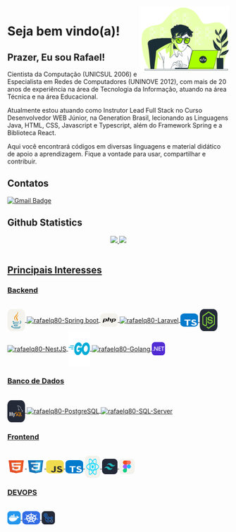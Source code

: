 <img align="right" width="40%" src="https://github.com/rafaelq80/rafaelq80/blob/main/dev.png?raw=true">

<h1>Seja bem vindo(a)!</h1>

<h2>Prazer, Eu sou Rafael! </h2>

Cientista da Computação (UNICSUL 2006) e Especialista em Redes de Computadores (UNINOVE 2012), com mais de 20 anos de experiência na área de Tecnologia da Informação, atuando na área Técnica e na área Educacional.

Atualmente estou atuando como Instrutor Lead Full Stack no Curso Desenvolvedor WEB Júnior, na Generation Brasil, lecionando as Linguagens Java, HTML, CSS, Javascript e Typescript, além do Framework Spring e a Biblioteca React. 

Aqui você encontrará códigos em diversas linguagens e material didático de apoio a aprendizagem. Fique a vontade para usar, compartilhar e contribuir.

<h2>Contatos</h2>

[![Gmail Badge](https://img.shields.io/badge/-Gmail-c14438?style=flat-square&logo=Gmail&logoColor=white&link=mailto:seu_email)](mailto:rafaelproinfo@gmail.com)

<h2>Github Statistics</h2>

<div align="center">
  <a href="https://github.com/rafaelq80">
  <img height="180em" src="https://github-readme-stats.vercel.app/api?username=rafaelq80&show_icons=true&theme=Dark&include_all_commits=true&count_private=true"/>
  <img height="180em" src="https://github-readme-stats.vercel.app/api/top-langs/?username=rafaelq80&layout=compact&langs_count=7&theme=Dark"/>
</div>

<br />

<h2>Principais Interesses</h2>

<h3>Backend</h3>

<div style="display: inline_block"><br>
    <img align="center" alt="rafaelq80-Java" height="50" width="40" src="https://raw.githubusercontent.com/tandpfun/skill-icons/59059d9d1a2c092696dc66e00931cc1181a4ce1f/icons/Java-Light.svg"/>
    <img align="center" alt="rafaelq80-Spring boot" height="30" width="40" src="https://img.icons8.com/color/48/000000/spring-logo.png"/>
    <img align="center" alt="rafaelq80-php" height="30" width="40" src="https://raw.githubusercontent.com/tandpfun/skill-icons/59059d9d1a2c092696dc66e00931cc1181a4ce1f/icons/PHP-Light.svg">
    <img align="center" alt="rafaelq80-Laravel" height="30" width="40" src="https://cdn.jsdelivr.net/gh/devicons/devicon@latest/icons/laravel/laravel-original.svg">
    <img align="center" alt="rafaelq80-TS" height="30" width="40" src="https://raw.githubusercontent.com/tandpfun/skill-icons/59059d9d1a2c092696dc66e00931cc1181a4ce1f/icons/TypeScript.svg">
    <img align="center" alt="rafaelq80-Node" height="50" width="40" src="https://raw.githubusercontent.com/tandpfun/skill-icons/59059d9d1a2c092696dc66e00931cc1181a4ce1f/icons/NodeJS-Dark.svg"/>
    <img align="center" alt="rafaelq80-NestJS" height="30" width="40" src="https://cdn.jsdelivr.net/gh/devicons/devicon@latest/icons/nestjs/nestjs-original.svg">
     <img align="center" alt="rafaelq80-Golang" height="80" width="50" src="https://raw.githubusercontent.com/devicons/devicon/1119b9f84c0290e0f0b38982099a2bd027a48bf1/icons/go/go-original-wordmark.svg">
    <img align="center" alt="rafaelq80-Golang" height="50" width="40" src="https://cdn.jsdelivr.net/gh/devicons/devicon/icons/csharp/csharp-original.svg">
    <img align="center" alt="rafaelq80-Golang" height="30"  src="https://raw.githubusercontent.com/tandpfun/skill-icons/59059d9d1a2c092696dc66e00931cc1181a4ce1f/icons/DotNet.svg">
<div> 


<h3>Banco de Dados</h3>

<div style="display: inline_block"><br>
    <img align="center" alt="rafaelq80-MySQl" height="50" width="40" src="https://raw.githubusercontent.com/tandpfun/skill-icons/59059d9d1a2c092696dc66e00931cc1181a4ce1f/icons/MySQL-Dark.svg"/>
    <img align="center" alt="rafaelq80-PostgreSQL" height="30" width="40" src="https://cdn.jsdelivr.net/gh/devicons/devicon/icons/postgresql/postgresql-original.svg">
    <img align="center" alt="rafaelq80-SQL-Server" height="40" src="https://cdn.jsdelivr.net/gh/devicons/devicon@latest/icons/microsoftsqlserver/microsoftsqlserver-original-wordmark.svg" />
<div> 



<h3>Frontend</h3>

<div style="display: inline_block"><br>
    <img align="center" alt="rafaelq80-HTML" height="30" width="40" src="https://raw.githubusercontent.com/devicons/devicon/master/icons/html5/html5-original.svg">
    <img align="center" alt="rafaelq80-CSS" height="30" width="40" src="https://raw.githubusercontent.com/devicons/devicon/master/icons/css3/css3-original.svg">
     <img align="center" alt="rafaelq80-JS" height="30" width="40" src="https://raw.githubusercontent.com/tandpfun/skill-icons/59059d9d1a2c092696dc66e00931cc1181a4ce1f/icons/JavaScript.svg">
     <img align="center" alt="rafaelq80-TS" height="30" width="40" src="https://raw.githubusercontent.com/tandpfun/skill-icons/59059d9d1a2c092696dc66e00931cc1181a4ce1f/icons/TypeScript.svg">
    <img align="center" alt="rafaelq80-React" height="50" width="35" src="https://raw.githubusercontent.com/tandpfun/skill-icons/59059d9d1a2c092696dc66e00931cc1181a4ce1f/icons/React-Light.svg">
    <img align="center" alt="rafaelq80-React" height="35" src="https://raw.githubusercontent.com/tandpfun/skill-icons/59059d9d1a2c092696dc66e00931cc1181a4ce1f/icons/TailwindCSS-Dark.svg">
    <img align="center" alt="rafaelq80-React" height="35" src="https://raw.githubusercontent.com/tandpfun/skill-icons/59059d9d1a2c092696dc66e00931cc1181a4ce1f/icons/Figma-Light.svg">
<div> 



<h3>DEVOPS</h3>

<div style="display: inline_block"><br>
    <img align="center" alt="rafaelq80-Docker" height="30" src="https://raw.githubusercontent.com/tandpfun/skill-icons/59059d9d1a2c092696dc66e00931cc1181a4ce1f/icons/Docker.svg">
    <img align="center" alt="rafaelq80-Kubernetes" height="30" width="40" src="https://raw.githubusercontent.com/tandpfun/skill-icons/59059d9d1a2c092696dc66e00931cc1181a4ce1f/icons/Kubernetes.svg">
    <img align="center" alt="rafaelq80-Github-Actions" height="30"  src="https://raw.githubusercontent.com/tandpfun/skill-icons/59059d9d1a2c092696dc66e00931cc1181a4ce1f/icons/GithubActions-Dark.svg">
<div> 
